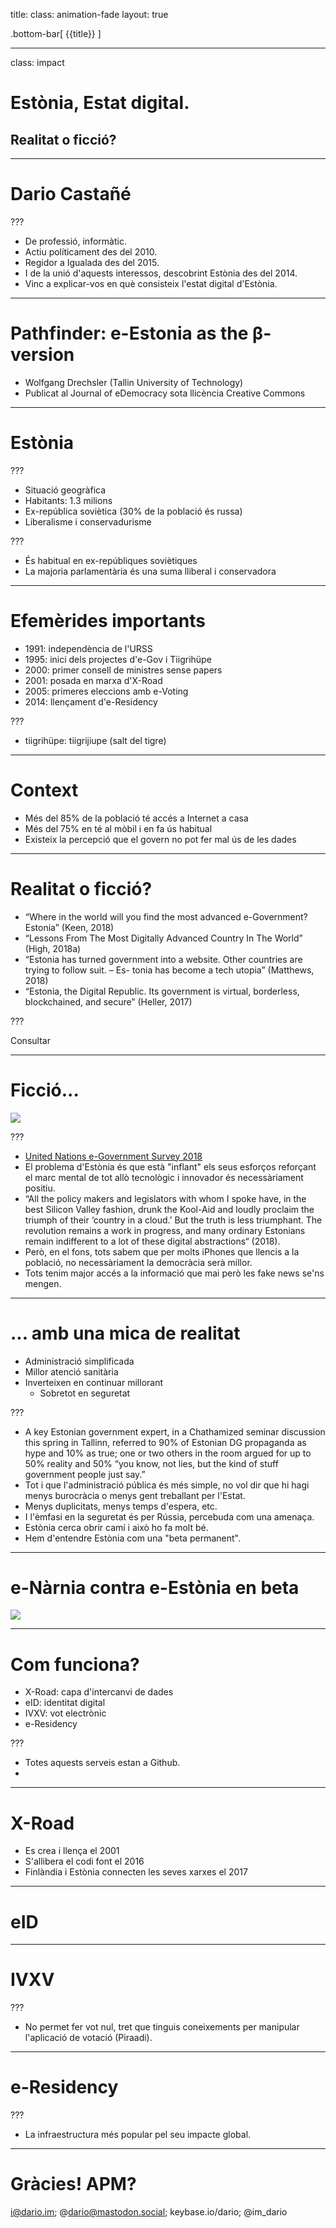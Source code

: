 title: 
class: animation-fade
layout: true

<!-- This slide will serve as the base layout for all your slides -->
.bottom-bar[
  {{title}}
]

---

class: impact

# Estònia, Estat digital.
## Realitat o ficció?

---

# Dario Castañé

???

- De professió, informàtic.
- Actiu políticament des del 2010.
- Regidor a Igualada des del 2015.
- I de la unió d'aquests interessos, descobrint Estònia des del 2014.
- Vinc a explicar-vos en què consisteix l'estat digital d'Estònia.

---

# Pathfinder: e-Estonia as the β-version

- Wolfgang Drechsler (Tallin University of Technology)
- Publicat al Journal of eDemocracy sota llicència Creative Commons

---

# Estònia

???

- Situació geogràfica
- Habitants: 1.3 milions
- Ex-república soviètica (30% de la població és russa)
- Liberalisme i conservadurisme

???

- És habitual en ex-repúbliques soviètiques
- La majoria parlamentària és una suma lliberal i conservadora

---

# Efemèrides importants

- 1991: independència de l'URSS
- 1995: inici dels projectes d'e-Gov i Tiigrihüpe
- 2000: primer consell de ministres sense papers
- 2001: posada en marxa d'X-Road
- 2005: primeres eleccions amb e-Voting
- 2014: llençament d'e-Residency

???

- tiigrihüpe: tiigrijiupe (salt del tigre)

---

# Context

- Més del 85% de la població té accés a Internet a casa
- Més del 75% en té al mòbil i en fa ús habitual
- Existeix la percepció que el govern no pot fer mal ús de les dades

---

# Realitat o ficció?

- “Where in the world will you find the most advanced e-Government? Estonia” (Keen, 2018)
- “Lessons From The Most Digitally Advanced Country In The World” (High, 2018a)
- “Estonia has turned government into a website. Other countries are trying to follow suit. – Es-
tonia has become a tech utopia” (Matthews, 2018)
- “Estonia, the Digital Republic. Its government is virtual, borderless, blockchained, and secure”
(Heller, 2017)

???

Consultar

---

# Ficció...

![](ranking_un_2018.png)

???

- [United Nations e-Government Survey 2018](https://publicadministration.un.org/egovkb/Portals/egovkb/Documents/un/2018-Survey/E-Government%20Survey%202018_FINAL%20for%20web.pdf)
- El problema d'Estònia és que està "inflant" els seus esforços reforçant el marc mental de tot allò tecnològic i innovador és necessàriament positiu.
- “All the policy makers and legislators with whom I spoke have, in the best Silicon Valley fashion, drunk the Kool-Aid and loudly proclaim the triumph of their ‘country in a cloud.’ But the truth is less triumphant. The revolution remains a work in progress, and many ordinary Estonians remain indifferent to a lot of these digital abstractions“ (2018).
- Però, en el fons, tots sabem que per molts iPhones que llencis a la població, no necessàriament la democràcia serà millor.
- Tots tenim major accés a la informació que mai però les fake news se'ns mengen.

---

# ... amb una mica de realitat

- Administració simplificada
- Millor atenció sanitària
- Inverteixen en continuar millorant
    - Sobretot en seguretat

???

- A key Estonian government expert, in a Chathamized seminar discussion this spring in Tallinn, referred to 90% of Estonian DG propaganda as hype and 10% as true; one or two others in the room argued for up to 50% reality and 50% “you know, not lies, but the kind of stuff government people just say.”
- Tot i que l'administració pública és més simple, no vol dir que hi hagi menys burocràcia o menys gent treballant per l'Estat.
- Menys duplicitats, menys temps d'espera, etc.
- I l'èmfasi en la seguretat és per Rússia, percebuda com una amenaça.
- Estònia cerca obrir camí i això ho fa molt bé.
- Hem d'entendre Estònia com una "beta permanent".

---

# e-Nàrnia contra e-Estònia en beta

![](e-narnia.png)

---

# Com funciona?

- X-Road: capa d'intercanvi de dades
- eID: identitat digital
- IVXV: vot electrònic
- e-Residency

???

- Totes aquests serveis estan a Github.
- 

---

# X-Road

- Es crea i llença el 2001
- S'allibera el codi font el 2016
- Finlàndia i Estònia connecten les seves xarxes el 2017

---

# eID

---

# IVXV

???

- No permet fer vot nul, tret que tinguis coneixements per manipular l'aplicació de votació (Piraadi).

---

# e-Residency

???

- La infraestructura més popular pel seu impacte global.

---

# Gràcies! APM?

i@dario.im; @dario@mastodon.social; keybase.io/dario; @im_dario
